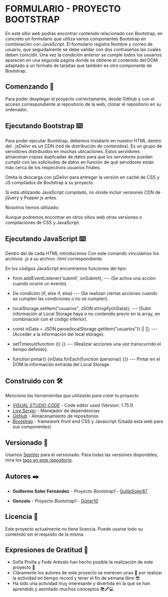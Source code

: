 # FORMULARIO - PROYECTO BOOTSTRAP

En este sitio web podrás encontrar contenido relacionado con Bootstrap, en concreto un formulario que utiliza varios componentes Bootstrap en combinación con JavaScript. El formulario registra Nombre y correo de usuario, que seguidamente se debe validar con dos contraseñas las cuales deben coincidir. Una vez la condición anterior se cumple todos los usuarios aparecen en una segunda página donde se obtiene el contenido del DOM adaptado a un formato de tarjetas que también es otro componente de Bootstrap.

## Comenzando 🚀

Para poder desplegar el proyecto correctamente, desde GitHub y con el acceso correspondiente al repositorio de la web, clonar el repositorio en su ordenador.

## Ejecutando Bootstrap ⌨️

Para poder ejecutar Bootstrap, debemos instalarlo en nuestro HTML dentro del <head>.
jsDelivr es un CDN (red de distribución de contenidos). Es un grupo de servidores distribuidos en muchas ubicaciones. Estos servidores almacenan copias duplicadas de datos para que los servidores puedan cumplir con las solicitudes de datos en función de qué servidores están más cerca de los respectivos usuarios finales.

Omita la descarga con jsDelivr para entregar la versión en caché de CSS y JS compilados de Bootstrap a su proyecto.

Si está utilizando JavaScript compilado, no olvide incluir versiones CDN de jQuery y Popper js antes.

Nosotros hemos utilizado:

  <link rel="stylesheet" href="https://cdn.jsdelivr.net/npm/bootstrap@4.0.0/dist/css/bootstrap.min.css"
    integrity="sha384-Gn5384xqQ1aoWXA+058RXPxPg6fy4IWvTNh0E263XmFcJlSAwiGgFAW/dAiS6JXm" crossorigin="anonymous">
  <script src="https://code.jquery.com/jquery-3.2.1.slim.min.js"
    integrity="sha384-KJ3o2DKtIkvYIK3UENzmM7KCkRr/rE9/Qpg6aAZGJwFDMVNA/GpGFF93hXpG5KkN"
    crossorigin="anonymous"></script>
  <script src="https://cdn.jsdelivr.net/npm/popper.js@1.12.9/dist/umd/popper.min.js"
    integrity="sha384-ApNbgh9B+Y1QKtv3Rn7W3mgPxhU9K/ScQsAP7hUibX39j7fakFPskvXusvfa0b4Q"
    crossorigin="anonymous"></script>
  <script src="https://cdn.jsdelivr.net/npm/bootstrap@4.0.0/dist/js/bootstrap.min.js"
    integrity="sha384-JZR6Spejh4U02d8jOt6vLEHfe/JQGiRRSQQxSfFWpi1MquVdAyjUar5+76PVCmYl"
    crossorigin="anonymous"></script>

Aunque podremos encontrar en otros sitios web otras versiones o compilaciones de CSS y JavaScript.

## Ejecutando JavaScript ⌨️

Dentro del <body> de cada HTML introducimos <script src="scripts/......js"></script>
Con este comando vinculamos los archivos .js a su archivo .html correspondiente.

En los códigos JavaScript encontramos funciones del tipo:

- form.addEventListener('submit', onSubmit); --- (Se activa una acción cuando ocurre un evento).

- De condición (if, else if, else) --- (Se realizan ciertas acciones cuando se cumplen las condiciones o no se cumplen).

- localStorage.setItem("usuarios", JSON.stringify(inData)); --- (Subir información al Local Storage haya o no contenido previo en la array, en  
  combinación con el código inferior).

- const inData = JSON.parse(localStorage.getItem("usuarios")) || []; --- (Acceder a la información del local storage).

- setTimeout(function ()) {} --- (Realizar acciones una vez transcurrido el tiempo definido).

- function pintar() {inData.forEach(function (persona)) {}} --- Pintar en el DOM la información extraida del Local Storage.

## Construido con 🛠️

_Menciona las herramientas que utilizaste para crear tu proyecto_

* [*VISUAL STUDIO CODE*](https://code.visualstudio.com/) - Code editor used (Version: 1.75.1)
* [*Live Server*](https://marketplace.visualstudio.com/items?itemName=ritwickdey.LiveServer) - Manejador de dependencias
* [*GitHub*](https://github.com/) - Almacenamiento de repositorios
* [*Bootstrap*](https://getbootstrap.com/) - framework front end CSS y Javascript (Usada esta web para sus componentes)


## Versionado 📌

Usamos [SemVer](http://semver.org/) para el versionado. Para todas las versiones disponibles, mira los [tags en este repositorio](https://github.com/GuilleSoler87/Rampup.git).

## Autores ✒️

* **Guillermo Soler Fernández** - *Proyecto Bootstrap1* - [GuilleSoler87](https://github.com/GuilleSoler87)

* **Gonzalo** - *Proyecto Bootstrap1* - [Goner10](https://github.com/Goner10)


## Licencia 📄

Este proyecto actualmente no tiene licencia. Puede usarse todo su contenido sin el requisito de la misma.

## Expresiones de Gratitud 🎁

* Sofía Pinilla y Fede Arévalo han hecho posible la realización de este proyecto 📢
* Cláramente los autores de este proyecto se merecen unas 🍺 por realizar la actividad en tiempo record y tener el fin de semana libre 😎.
* Ha sido una actividad muy interesante y divertida en la que se han aprendido y asimilado muchos conceptos 📚🖊️💻.

